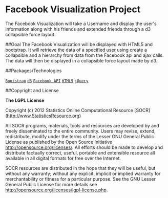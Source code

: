 Facebook Visualization Project
=========

The Facebook Visualization will take a Username and display the user's information along with his friends and extended friends through a d3 collapsible force layout.

##Goal
The Facebook Visualization will be displayed with HTML5 and bootstrap. It will retrieve the data of a specified user using create a collapsible  and a hierarchy from data from the Facebook api and ajax calls. The data will then be displayed in a collapsible force layout made by d3.

##Packages/Technologies

[`Bootstrap`](twitter.github.com/bootstrap/)
[`d3`](d3js.org)
[`Facebook API`](https://developers.facebook.com/docs/reference/api/)
[`HTML5`](https://developer.mozilla.org/en-US/docs/Web/Guide/HTML/HTML5)
[`jQuery`](jquery.com)

##Copyright and License

**The LGPL License**

Copyright (c) 2012 Statistics Online Computational Resource [SOCR] (http://www.StatisticsResource.org)

All SOCR programs, materials, tools and resources are developed by and freely disseminated to the entire community.
Users may revise, extend, redistribute, modify under the terms of the Lesser GNU General Public License
as published by the Open Source Initiative http://opensource.org/licenses/. All efforts should be made to develop and distribute
factually correct, useful, portable and extensible resource all available in all digital formats for free over the Internet.

SOCR resources are distributed in the hope that they will be useful, but without
any warranty; without any explicit, implicit or implied warranty for merchantability or
fitness for a particular purpose. See the GNU Lesser General Public License for
more details see http://opensource.org/licenses/lgpl-license.php.
